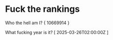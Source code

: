 # Fuck the rankings

Who the hell am I?
{ 10669914 }

What fucking year is it?
[ 2025-03-26T02:00:00Z ]
